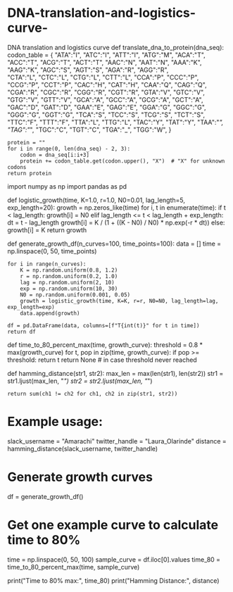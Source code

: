 # DNA-translation-and-logistics-curve-
DNA translation and logistics curve 
def translate_dna_to_protein(dna_seq):
    codon_table = {
        "ATA":"I", "ATC":"I", "ATT":"I", "ATG":"M",
        "ACA":"T", "ACC":"T", "ACG":"T", "ACT":"T",
        "AAC":"N", "AAT":"N", "AAA":"K", "AAG":"K",
        "AGC":"S", "AGT":"S", "AGA":"R", "AGG":"R",                 
        "CTA":"L", "CTC":"L", "CTG":"L", "CTT":"L",
        "CCA":"P", "CCC":"P", "CCG":"P", "CCT":"P",
        "CAC":"H", "CAT":"H", "CAA":"Q", "CAG":"Q",
        "CGA":"R", "CGC":"R", "CGG":"R", "CGT":"R",
        "GTA":"V", "GTC":"V", "GTG":"V", "GTT":"V",
        "GCA":"A", "GCC":"A", "GCG":"A", "GCT":"A",
        "GAC":"D", "GAT":"D", "GAA":"E", "GAG":"E",
        "GGA":"G", "GGC":"G", "GGG":"G", "GGT":"G",
        "TCA":"S", "TCC":"S", "TCG":"S", "TCT":"S",
        "TTC":"F", "TTT":"F", "TTA":"L", "TTG":"L",
        "TAC":"Y", "TAT":"Y", "TAA":"_", "TAG":"_",
        "TGC":"C", "TGT":"C", "TGA":"_", "TGG":"W",
    }
    
    protein = ""
    for i in range(0, len(dna_seq) - 2, 3):
        codon = dna_seq[i:i+3]
        protein += codon_table.get(codon.upper(), "X")  # "X" for unknown codons
    return protein

import numpy as np
import pandas as pd

def logistic_growth(time, K=1.0, r=1.0, N0=0.01, lag_length=5, exp_length=20):
    growth = np.zeros_like(time)
    for i, t in enumerate(time):
        if t < lag_length:
            growth[i] = N0
        elif lag_length <= t < lag_length + exp_length:
            dt = t - lag_length
            growth[i] = K / (1 + ((K - N0) / N0) * np.exp(-r * dt))
        else:
            growth[i] = K
    return growth

def generate_growth_df(n_curves=100, time_points=100):
    data = []
    time = np.linspace(0, 50, time_points)

    for i in range(n_curves):
        K = np.random.uniform(0.8, 1.2)
        r = np.random.uniform(0.2, 1.0)
        lag = np.random.uniform(2, 10)
        exp = np.random.uniform(10, 30)
        N0 = np.random.uniform(0.001, 0.05)
        growth = logistic_growth(time, K=K, r=r, N0=N0, lag_length=lag, exp_length=exp)
        data.append(growth)

    df = pd.DataFrame(data, columns=[f"T{int(t)}" for t in time])
    return df

def time_to_80_percent_max(time, growth_curve):
    threshold = 0.8 * max(growth_curve)
    for t, pop in zip(time, growth_curve):
        if pop >= threshold:
            return t
    return None  # in case threshold never reached

def hamming_distance(str1, str2):
    max_len = max(len(str1), len(str2))
    str1 = str1.ljust(max_len, "_")
    str2 = str2.ljust(max_len, "_")
    
    return sum(ch1 != ch2 for ch1, ch2 in zip(str1, str2))

# Example usage:
slack_username = "Amarachi"
twitter_handle = "Laura_Olarinde"
distance = hamming_distance(slack_username, twitter_handle)

# Generate growth curves
df = generate_growth_df()

# Get one example curve to calculate time to 80%
time = np.linspace(0, 50, 100)
sample_curve = df.iloc[0].values
time_80 = time_to_80_percent_max(time, sample_curve)

print("Time to 80% max:", time_80)
print("Hamming Distance:", distance)
